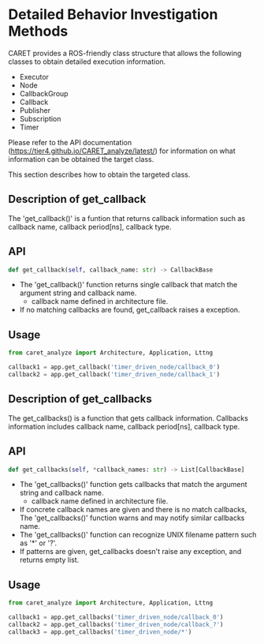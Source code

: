 # Detailed Behavior Investigation Methods

CARET provides a ROS-friendly class structure that allows the following classes to obtain detailed execution information.

- Executor
- Node
- CallbackGroup
- Callback
- Publisher
- Subscription
- Timer

Please refer to the API documentation (https://tier4.github.io/CARET_analyze/latest/) for information on what information can be obtained the target class.

This section describes how to obtain the targeted class.

## Description of get_callback

The 'get_callback()' is a funtion that returns callback information such as callback name, callback period[ns], callback type.

## API

```python
def get_callback(self, callback_name: str) -> CallbackBase
```

- The 'get_callback()' function returns single callback that match the argument string and callback name.
    - callback name defined in architecture file.
- If no matching callbacks are found, get_callback raises a exception.

## Usage

```python
from caret_analyze import Architecture, Application, Lttng

callback1 = app.get_callback('timer_driven_node/callback_0')
callback2 = app.get_callback('timer_driven_node/callback_1')
```


## Description of get_callbacks

The get_callbacks() is a function that gets callback information.
Callbacks information includes callback name, callback period[ns], callback type.


## API

```python
def get_callbacks(self, *callback_names: str) -> List[CallbackBase]
```

- The 'get_callbacks()' function gets callbacks that match the argument string and callback name.
    - callback name defined in architecture file.
- If concrete callback names are given and there is no match callbacks, The 'get_callbacks()' function warns and may notify similar callbacks name.
- The 'get_callbacks()' function can recognize UNIX filename pattern such as '*' or '?'.
- If patterns are given, get_callbacks doesn't raise any exception, and returns empty list.

## Usage

```python
from caret_analyze import Architecture, Application, Lttng

callback1 = app.get_callbacks('timer_driven_node/callback_0')
callback2 = app.get_callbacks('timer_driven_node/callback_?')
callback3 = app.get_callbacks('timer_driven_node/*')
```
